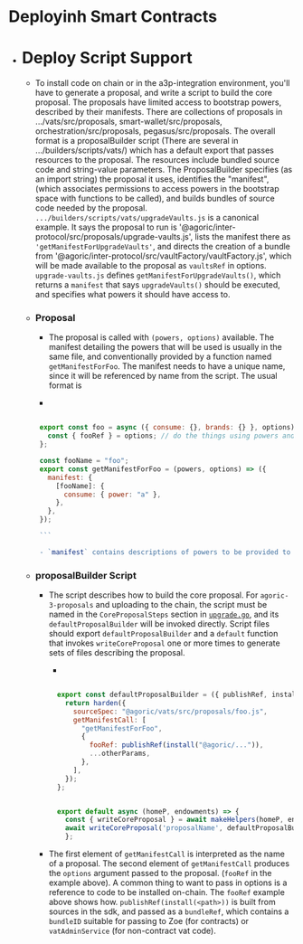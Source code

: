 # Deployinh Smart Contracts

- # Deploy Script Support 
    - To install code on chain or in the a3p-integration environment, you'll have to generate a proposal, and write a script to build the core proposal. The proposals have limited access to bootstrap powers, described by their manifests. There are collections of proposals in .../vats/src/proposals, smart-wallet/src/proposals, orchestration/src/proposals, pegasus/src/proposals. The overall format is a proposalBuilder script (There are several in .../builders/scripts/vats/) which has a default export that passes resources to the proposal. The resources include bundled source code and string-value parameters. The ProposalBuilder specifies (as an import string) the proposal it uses, identifies the "manifest", (which associates permissions to access powers in the bootstrap space with functions to be called), and builds bundles of source code needed by the proposal. `.../builders/scripts/vats/upgradeVaults.js` is a canonical example. It says the proposal to run is '@agoric/inter-protocol/src/proposals/upgrade-vaults.js', lists the manifest there as `'getManifestForUpgradeVaults'`, and directs the creation of a bundle from '@agoric/inter-protocol/src/vaultFactory/vaultFactory.js', which will be made available to the proposal as `vaultsRef` in options. `upgrade-vaults.js` defines `getManifestForUpgradeVaults()`, which returns a `manifest` that says `upgradeVaults()` should be executed, and specifies what powers it should have access to. 
  - ### Proposal 
      - The proposal is called with `(powers, options)` available. The manifest detailing the powers that will be used is usually in the same file, and conventionally provided by a function named `getManifestForFoo`. The manifest needs to have a unique name, since it will be referenced by name from the script. The usual format is 

       - 
       ```js 

        export const foo = async ({ consume: {}, brands: {} }, options) => {
          const { fooRef } = options; // do the things using powers and options
        };

        const fooName = "foo";
        export const getManifestForFoo = (powers, options) => ({
          manifest: {
            [fooName]: {
              consume: { power: "a" },
            },
          },
        });

        ``` 

        - `manifest` contains descriptions of powers to be provided to the proposals
 
  - ### proposalBuilder Script 
      - The script describes how to build the core proposal. For `agoric-3-proposals` and uploading to the chain, the script must be named in the `CoreProposalSteps` section in [`upgrade.go`](../../golang/cosmos/app/upgrade.go), and its `defaultProposalBuilder` will be invoked directly. Script files should export `defaultProposalBuilder` and a `default` function that invokes `writeCoreProposal` one or more times to generate sets of files describing the proposal. 

        - 
        ```js 

          export const defaultProposalBuilder = ({ publishRef, install }) => {
            return harden({
              sourceSpec: "@agoric/vats/src/proposals/foo.js",
              getManifestCall: [
                "getManifestForFoo",
                {
                  fooRef: publishRef(install("@agoric/...")),
                  ...otherParams,
                },
              ],
            });
          };


          export default async (homeP, endowments) => {   
            const { writeCoreProposal } = await makeHelpers(homeP, endowments);  
            await writeCoreProposal('proposalName', defaultProposalBuilder); 
            }; 

          ``` 
    - The first element of `getManifestCall` is interpreted as the name of a proposal. The second element of `getManifestCall` produces the `options` argument passed to the proposal. (`fooRef` in the example above). A common thing to want to pass in options is a reference to code to be installed on-chain. The `fooRef` example above shows how. `publishRef(install(<path>))` is built from sources in the sdk, and passed as a `bundleRef`, which contains a `bundleID` suitable for passing to Zoe (for contracts) or `vatAdminService` (for non-contract vat code). 